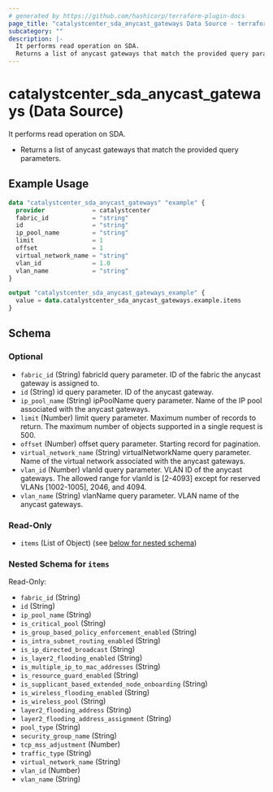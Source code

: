 ```yaml
---
# generated by https://github.com/hashicorp/terraform-plugin-docs
page_title: "catalystcenter_sda_anycast_gateways Data Source - terraform-provider-catalystcenter"
subcategory: ""
description: |-
  It performs read operation on SDA.
  Returns a list of anycast gateways that match the provided query parameters.
---
```


# catalystcenter_sda_anycast_gateways (Data Source)

It performs read operation on SDA.

- Returns a list of anycast gateways that match the provided query parameters.

## Example Usage

```terraform
data "catalystcenter_sda_anycast_gateways" "example" {
  provider             = catalystcenter
  fabric_id            = "string"
  id                   = "string"
  ip_pool_name         = "string"
  limit                = 1
  offset               = 1
  virtual_network_name = "string"
  vlan_id              = 1.0
  vlan_name            = "string"
}

output "catalystcenter_sda_anycast_gateways_example" {
  value = data.catalystcenter_sda_anycast_gateways.example.items
}
```

<!-- schema generated by tfplugindocs -->
## Schema

### Optional

- `fabric_id` (String) fabricId query parameter. ID of the fabric the anycast gateway is assigned to.
- `id` (String) id query parameter. ID of the anycast gateway.
- `ip_pool_name` (String) ipPoolName query parameter. Name of the IP pool associated with the anycast gateways.
- `limit` (Number) limit query parameter. Maximum number of records to return. The maximum number of objects supported in a single request is 500.
- `offset` (Number) offset query parameter. Starting record for pagination.
- `virtual_network_name` (String) virtualNetworkName query parameter. Name of the virtual network associated with the anycast gateways.
- `vlan_id` (Number) vlanId query parameter. VLAN ID of the anycast gateways. The allowed range for vlanId is [2-4093] except for reserved VLANs [1002-1005], 2046, and 4094.
- `vlan_name` (String) vlanName query parameter. VLAN name of the anycast gateways.

### Read-Only

- `items` (List of Object) (see [below for nested schema](#nestedatt--items))

<a id="nestedatt--items"></a>
### Nested Schema for `items`

Read-Only:

- `fabric_id` (String)
- `id` (String)
- `ip_pool_name` (String)
- `is_critical_pool` (String)
- `is_group_based_policy_enforcement_enabled` (String)
- `is_intra_subnet_routing_enabled` (String)
- `is_ip_directed_broadcast` (String)
- `is_layer2_flooding_enabled` (String)
- `is_multiple_ip_to_mac_addresses` (String)
- `is_resource_guard_enabled` (String)
- `is_supplicant_based_extended_node_onboarding` (String)
- `is_wireless_flooding_enabled` (String)
- `is_wireless_pool` (String)
- `layer2_flooding_address` (String)
- `layer2_flooding_address_assignment` (String)
- `pool_type` (String)
- `security_group_name` (String)
- `tcp_mss_adjustment` (Number)
- `traffic_type` (String)
- `virtual_network_name` (String)
- `vlan_id` (Number)
- `vlan_name` (String)

